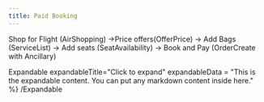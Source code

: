 ```yaml
---
title: Paid Booking
---
```


Shop for Flight (AirShopping) →Price offers(OfferPrice) → Add Bags (ServiceList) → Add seats (SeatAvailability) → Book and Pay (OrderCreate with Ancillary)


 Expandable expandableTitle="Click to expand" expandableData = "This is the expandable content. You can put any markdown content inside here." %} /Expandable 
